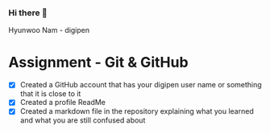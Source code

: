 ### Hi there 👋

Hyunwoo Nam - digipen
<!--
**hyunwoonam-digipen/hyunwoonam-digipen** is a ✨ _special_ ✨ repository because its `README.md` (this file) appears on your GitHub profile.

Here are some ideas to get you started:

- 🔭 I’m currently working on ...
- 🌱 I’m currently learning ...
- 👯 I’m looking to collaborate on ...
- 🤔 I’m looking for help with ...
- 💬 Ask me about ...
- 📫 How to reach me: ...
- 😄 Pronouns: ...
- ⚡ Fun fact: ...
-->
# Assignment - Git & GitHub

- [x] Created a GitHub account that has your digipen user name or something that it is close to it
- [x] Created a profile ReadMe
- [x] Created a markdown file in the repository explaining what you learned and what you are still confused about
